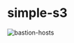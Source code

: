 # simple-s3
![bastion-hosts](https://user-images.githubusercontent.com/29729545/146036055-8a9991ba-d596-4e3c-aed8-fcd71d5dedd6.png)
